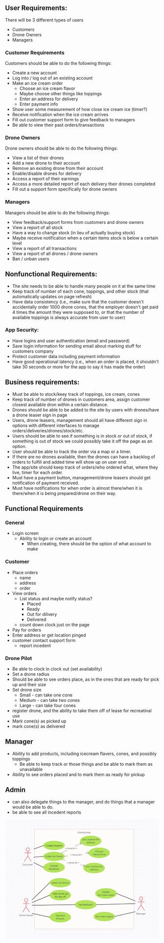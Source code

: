 ## User Requirements:
There will be 3 different types of users
*   Customers
*   Drone Owners
*   Managers

### Customer Requirements
Customers should be able to do the following things:

*   Create a new account
*   Log into / log out of an existing account
*   Make an ice cream order
    *   Choose an ice cream flavor
    *   Maybe choose other things like toppings
    *   Enter an address for delivery
    *   Enter payment info
*   Show user some measurement of how close ice cream ice (timer?)
*   Receive notification when the ice cream arrives
*   Fill out customer support form to give feedback to managers
*   Be able to view their past orders/transactions

### Drone Owners
Drone owners should be able to do the following things:

*   View a list of their drones
*   Add a new drone to their account
*   Remove an existing drone from their account
*   Enable/disable drones for delivery
*   Access a report of their earnings
*   Access a more detailed report of each delivery their drones completed
*   Fill out a support form specifically for drone owners

### Managers
Managers should be able to do the following things:

*   View feedback/support forms from customers and drone owners
*   View a report of all stock
*   Have a way to change stock (in lieu of actually buying stock)
*   Maybe receive notification when a certain items stock is below a certain level
*   View a report of all transactions
*   View a report of all drones / drone owners
*   Ban / unban users


## Nonfunctional Requirements:

*   The site needs to be able to handle many people on it at the same time
*   Keep track of number of each cone, toppings, and other stock (that automatically updates on page refresh)
*   Have data consistency (i.e., make sure that the customer doesn't accidentally order 1000 drone cones, that the employer doesn't get paid 4 times the amount they were supposed to, or that the number of available toppings is always accurate from user to user)


### App Security:
*   Have logins and user authentication (email and password)
*   Save login information for sending email about marking stuff for customers company
*   Protect customer data including payment information
*   Have good operational latency (i.e., when an order is placed, it shouldn't take 30 seconds or more for the app to say it has made the order)


## Business requirements:
*   Must be able to stock/keey track of toppings, ice cream, cones
*   Keep track of number of drones in customers area, assign customer closest available dron within a certain distance.
*   Drones should be able to be added to the site by users with drones/have a drone leaser sign in page
*   Users, drone leasers, management should all have different sign in options with different interfaces to manage orders/deliveries/drones/stock/etc.
*   Users should be able to see if something is in stock or out of stock, if something is out of stock we could possibly take it off the page as an option.
*   User should be able to track the order via a map or a timer.
*   If there are no drones available, then the drones can have a backlog of orders to fulfill and added time will show up on user end.
*   The app/site should keep track of orders/who ordered what, where they live, timer for each order.
*   Must have a payment button, management/drone leasers should get notification of payment received. 
*   Must have notifications for when order is almost there/when it is there/when it is being prepared/drone on their way.

## Functional Requirements
### General
* Login screen
    * Ability to login or create an account
        * When creating, there should be the option of what account to make

### Customer
* Place orders
    * name 
    * address
    * order
* View orders
    * List status and maybe notify status?
        * Placed
        * Ready
        * Out for dilivery
        * Delivered
    * count down clock just on the page
* Pay for orders
* Enter address or get location pinged
* customer contact support form
    * report incedent


### Drone Pilot 
* Be able to clock in clock out (set availability)
* Set a drone radius
* Should be able to see orders place, as in the ones that are ready for pick up and their size
* Set drone size
    * Small - can take one cone
    * Medium - can take two cones
    * Large - can take four cones
* register drone, and the ability to take them off of lease for recreatinal use
* Mark cone(s) as picked up
* mark cone(s) as delivered


## Manager ##
* Ability to add products, including icecream flavers, cones, and possibly toppings
    * Be able to keep track or those things and be able to mark them as unavailable
* Ability to see orders placed and to mark them as ready for pickup


## Admin ##
* can also delegate things to the manager, and do things that a manager would be able to do.
* be able to see all incedent reports

![Use-Case-Diagram](Use-Case-Diagram.png)
